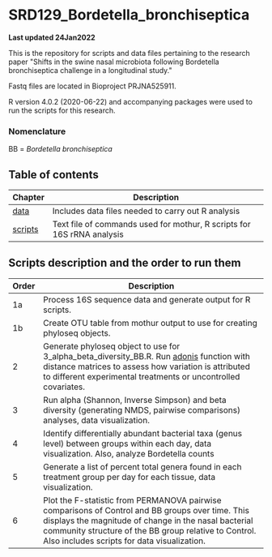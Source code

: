 # SRD129_Bordetella_bronchiseptica

**Last updated 24Jan2022**

This is the repository for scripts and data files pertaining to the research paper "Shifts in the swine nasal microbiota following Bordetella bronchiseptica challenge in a longitudinal study."

Fastq files are located in Bioproject PRJNA525911.

R version 4.0.2 (2020-06-22) and accompanying packages were used to run the scripts for this research.

### **Nomenclature**
BB = *Bordetella bronchiseptica*

## **Table of contents**
| Chapter | Description |
| -- | -- |
| [data](https://github.com/k39ajdM2/SRD129_Bordetella_bronchiseptica/tree/master/data) | Includes data files needed to carry out R analysis |
| [scripts](https://github.com/k39ajdM2/SRD129_Bordetella_bronchiseptica/tree/master/scripts) | Text file of commands used for mothur, R scripts for 16S rRNA analysis|

## **Scripts description and the order to run them**
| Order | Description |
| -- | -- |
| 1a | Process 16S sequence data and generate output for R scripts. |
| 1b | Create OTU table from mothur output to use for creating phyloseq objects. |
| 2  | Generate phyloseq object to use for 3_alpha_beta_diversity_BB.R. Run [adonis](https://www.rdocumentation.org/packages/vegan/versions/2.4-2/topics/adonis) function with distance matrices to assess how variation is attributed to different experimental treatments or uncontrolled covariates. |
| 3  | Run alpha (Shannon, Inverse Simpson) and beta diversity (generating NMDS, pairwise comparisons) analyses, data visualization. |
| 4  | Identify differentially abundant bacterial taxa (genus level) between groups within each day, data visualization. Also, analyze Bordetella counts |
| 5  | Generate a list of percent total genera found in each treatment group per day for each tissue, data visualization.
| 6  | Plot the F-statistic from PERMANOVA pairwise comparisons of Control and BB groups over time. This displays the magnitude of change in the nasal bacterial community structure of the BB group relative to Control. Also includes scripts for data visualization. |


